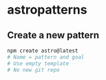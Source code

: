 # astropatterns

## Create a new pattern

```sh
npm create astro@latest
# Name = pattern and goal
# Use empty template
# No new git repo
```
